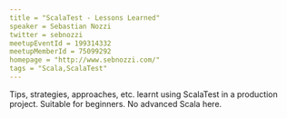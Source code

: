 ```yaml
---
title = "ScalaTest - Lessons Learned"
speaker = Sebastian Nozzi
twitter = sebnozzi
meetupEventId = 199314332
meetupMemberId = 75099292
homepage = "http://www.sebnozzi.com/"
tags = "Scala,ScalaTest"
---
```

Tips, strategies, approaches, etc. learnt using ScalaTest in a production project. Suitable for beginners. No advanced Scala here.